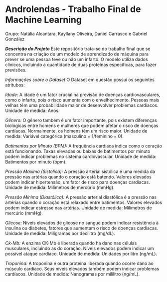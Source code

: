 # Androlendas - Trabalho Final de Machine Learning
Grupo: Natália Alcantara, Kayllany Oliveira, Daniel Carrasco e Gabriel González

<b>_Descrição do Projeto_</b>
Este repositório trata-se do trabalho final que se concentra na criação de um modelo de aprendizado de máquina para prever se uma pessoa teve ou não um infarto. O modelo utiliza dados clínicos, incluindo a quantidade de duas proteínas específicas, para fazer previsões.

_Informações sobre o Dataset_
O Dataset em questão possui os seguintes atritubos:

_Idade:_
A idade é um fator crucial na previsão de doenças cardiovasculares, como o infarto, pois o risco aumenta com o envelhecimento. Pessoas mais velhas têm uma probabilidade maior de desenvolver problemas cardíacos. Unidade de medida: Anos.

_Gênero:_
O gênero também é um fator importante, pois existem diferenças biológicas entre homens e mulheres que podem afetar o risco de doenças cardíacas. Normalmente, os homens têm um risco maior. Unidade de medida: Variável categórica (masculino = 1/feminino = 0).


_Batimentos por Minuto (BPM):_
A frequência cardíaca indica como o coração está funcionando. Taxas elevadas ou baixas de batimentos por minuto podem indicar problemas no sistema cardiovascular. Unidade de medida: Batimentos por minuto (bpm).


_Pressão Máxima (Sistólica):_
A pressão arterial sistólica é uma medida da pressão nas artérias quando o coração está batendo. Valores elevados podem indicar hipertensão, um fator de risco para doenças cardíacas. Unidade de medida: Milímetros de mercúrio (mmHg).


_Pressão Mínima (Diastólica):_
A pressão arterial diastólica é a pressão nas artérias quando o coração está relaxado entre batimentos. Valores elevados podem indicar estresse nas artérias. Unidade de medida: Milímetros de mercúrio (mmHg).


_Glicose:_
Níveis elevados de glicose no sangue podem indicar resistência à insulina ou diabetes, fatores que aumentam o risco de doenças cardíacas. Unidade de medida: Miligramas por decilitro (mg/dL).


_Ck-Mb:_
A enzima CK-Mb é liberada quando há dano nas células musculares, incluindo as do coração. Níveis elevados podem indicar um possível ataque cardíaco. Unidade de medida: Unidades por litro (ng/mL).


_Troponina:_
A troponina é outra proteína liberada quando ocorre dano ao músculo cardíaco. Seus níveis elevados também podem indicar problemas cardíacos. Unidade de medida: Nanogramas por mililitro (ng/mL).
